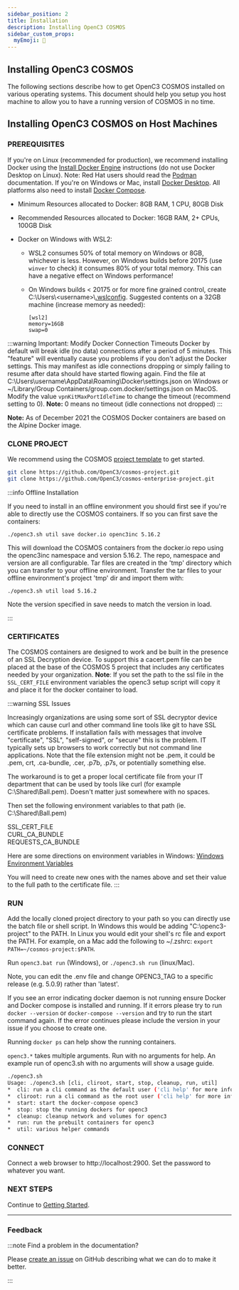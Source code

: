 ```yaml
---
sidebar_position: 2
title: Installation
description: Installing OpenC3 COSMOS
sidebar_custom_props:
  myEmoji: 💾
---
```


## Installing OpenC3 COSMOS

The following sections describe how to get OpenC3 COSMOS installed on various operating systems. This document should help you setup you host machine to allow you to have a running version of COSMOS in no time.

## Installing OpenC3 COSMOS on Host Machines

### PREREQUISITES

If you're on Linux (recommended for production), we recommend installing Docker using the [Install Docker Engine](https://docs.docker.com/engine/install/) instructions (do not use Docker Desktop on Linux). Note: Red Hat users should read the [Podman](podman) documentation. If you're on Windows or Mac, install [Docker Desktop](https://docs.docker.com/get-docker/). All platforms also need to install [Docker Compose](https://docs.docker.com/compose/install/).

- Minimum Resources allocated to Docker: 8GB RAM, 1 CPU, 80GB Disk
- Recommended Resources allocated to Docker: 16GB RAM, 2+ CPUs, 100GB Disk
- Docker on Windows with WSL2:

  - WSL2 consumes 50% of total memory on Windows or 8GB, whichever is less. However, on Windows builds before 20175 (use `winver` to check) it consumes 80% of your total memory. This can have a negative effect on Windows performance!
  - On Windows builds < 20175 or for more fine grained control, create C:\\Users\\\<username\>\\[.wslconfig](https://docs.microsoft.com/en-us/windows/wsl/wsl-config). Suggested contents on a 32GB machine (increase memory as needed):

    ```
    [wsl2]
    memory=16GB
    swap=0
    ```

:::warning Important: Modify Docker Connection Timeouts
Docker by default will break idle (no data) connections after a period of 5 minutes. This "feature" will eventually cause you problems if you don't adjust the Docker settings. This may manifest as idle connections dropping or simply failing to resume after data should have started flowing again. Find the file at C:\\Users\\username\\AppData\\Roaming\\Docker\\settings.json on Windows or ~/Library/Group Containers/group.com.docker/settings.json on MacOS. Modify the value `vpnKitMaxPortIdleTime` to change the timeout (recommend setting to 0). **Note:** 0 means no timeout (idle connections not dropped)
:::

**Note:** As of December 2021 the COSMOS Docker containers are based on the Alpine Docker image.

### CLONE PROJECT

We recommend using the COSMOS [project template](key-concepts#projects) to get started.

```bash
git clone https://github.com/OpenC3/cosmos-project.git
git clone https://github.com/OpenC3/cosmos-enterprise-project.git
```

:::info Offline Installation

  <p style={{"margin-bottom": 20 + 'px'}}>If you need to install in an offline environment you should first see if you're able to directly use the COSMOS containers. If so you can first save the containers:</p>

  <p style={{"margin-bottom": 20 + 'px'}}><code>./openc3.sh util save docker.io openc3inc 5.16.2</code></p>

  <p style={{"margin-bottom": 20 + 'px'}}>This will download the COSMOS containers from the docker.io repo using the openc3inc namespace and version 5.16.2. The repo, namespace and version are all configurable. Tar files are created in the 'tmp' directory which you can transfer to your offline environment. Transfer the tar files to your offline environment's project 'tmp' dir and  import them with:</p>

  <p style={{"margin-bottom": 20 + 'px'}}><code>./openc3.sh util load 5.16.2</code></p>

  <p style={{"margin-bottom": 20 + 'px'}}>Note the version specified in save needs to match the version in load.</p>
:::

### CERTIFICATES

The COSMOS containers are designed to work and be built in the presence of an SSL Decryption device. To support this a cacert.pem file can be placed at the base of the COSMOS 5 project that includes any certificates needed by your organization. **Note**: If you set the path to the ssl file in the `SSL_CERT_FILE` environment variables the openc3 setup script will copy it and place it for the docker container to load.

:::warning SSL Issues

Increasingly organizations are using some sort of SSL decryptor device which can cause curl and other command line tools like git to have SSL certificate problems. If installation fails with messages that involve "certificate", "SSL", "self-signed", or "secure" this is the problem. IT typically sets up browsers to work correctly but not command line applications. Note that the file extension might not be .pem, it could be .pem, crt, .ca-bundle, .cer, .p7b, .p7s, or potentially something else.

The workaround is to get a proper local certificate file from your IT department that can be used by tools like curl (for example C:\Shared\Ball.pem). Doesn't matter just somewhere with no spaces.

Then set the following environment variables to that path (ie. C:\Shared\Ball.pem)

SSL_CERT_FILE<br/>
CURL_CA_BUNDLE<br/>
REQUESTS_CA_BUNDLE<br/>

Here are some directions on environment variables in Windows: [Windows Environment Variables](https://www.computerhope.com/issues/ch000549.htm)

You will need to create new ones with the names above and set their value to the full path to the certificate file.
:::

### RUN

Add the locally cloned project directory to your path so you can directly use the batch file or shell script. In Windows this would be adding "C:\openc3-project" to the PATH. In Linux you would edit your shell's rc file and export the PATH. For example, on a Mac add the following to ~/.zshrc: `export PATH=~/cosmos-project:$PATH`.

Run `openc3.bat run` (Windows), or `./openc3.sh run` (linux/Mac).

Note, you can edit the .env file and change OPENC3_TAG to a specific release (e.g. 5.0.9) rather than 'latest'.

If you see an error indicating docker daemon is not running ensure Docker and Docker compose is installed and running. If it errors please try to run `docker --version` or `docker-compose --version` and try to run the start command again. If the error continues please include the version in your issue if you choose to create one.

Running `docker ps` can help show the running containers.

`openc3.*` takes multiple arguments. Run with no arguments for help. An example run of openc3.sh with no arguments will show a usage guide.

```bash
./openc3.sh
Usage: ./openc3.sh [cli, cliroot, start, stop, cleanup, run, util]
*  cli: run a cli command as the default user ('cli help' for more info)
*  cliroot: run a cli command as the root user ('cli help' for more info)
*  start: start the docker-compose openc3
*  stop: stop the running dockers for openc3
*  cleanup: cleanup network and volumes for openc3
*  run: run the prebuilt containers for openc3
*  util: various helper commands
```

### CONNECT

Connect a web browser to http://localhost:2900. Set the password to whatever you want.

### NEXT STEPS

Continue to [Getting Started](gettingstarted).

---

### Feedback

:::note Find a problem in the documentation?

Please [create an issue](https://github.com/OpenC3/cosmos/issues/new/choose) on
GitHub describing what we can do to make it better.

:::
